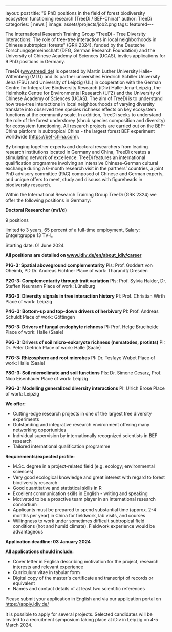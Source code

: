 ﻿---
layout: post
title: "9 PhD positions in the field of forest biodiversity ecosystem functioning research (TreeDì / BEF-China)"
author: TreeDì
categories: [ news ]
image: assets/projects/job2.png
tags: featured---

The International Research Training Group "</strong></strong>TreeDì - Tree Diversity Interactions: The role of tree-tree interactions in local neighborhoods in Chinese subtropical forests" (GRK 2324)</strong></strong>, funded by the Deutsche Forschungsgemeinschaft (DFG, German Research Foundation) and the University of Chinese Academy of Sciences (UCAS), invites applications for 9 PhD positions in Germany.

TreeDì (www.treedi.de) is operated by Martin Luther University Halle-Wittenberg (MLU) and its partner universities Friedrich Schiller University Jena (FSU) and University of Leipzig (UL) in cooperation with the German Centre for Integrative Biodiversity Research (iDiv) Halle-Jena-Leipzig, the Helmholtz Centre for Environmental Research (UFZ) and the University of Chinese Academy of Sciences (UCAS). The aim of TreeDì is to understand how tree-tree interactions in local neighbourhoods of varying diversity translate into observed tree species richness effects on key ecosystem functions at the community scale. In addition, TreeDì seeks to understand the role of the forest understorey (shrub species composition and diversity) for ecosystem functioning. All research projects are carried out on the BEF-China platform in subtropical China - the largest forest BEF experiment worldwide (https://bef-china.com).

By bringing together experts and doctoral researchers from leading research institutions located in Germany and China, TreeDì creates a stimulating network of excellence. TreeDì features an international qualification programme involving an intensive Chinese-German cultural exchange during a 6-month research visit in the partners’ countries, a joint PhD advisory committee (PAC) composed of Chinese and German experts, and unique offers to meet, study and discuss with figureheads in biodiversity research.

Within the International Research Training Group TreeDì (GRK 2324) we offer the following positions in Germany:

<strong><strong>Doctoral Researcher (m/f/d)</strong></strong>

9 positions

limited to 3 years, 65 percent of a full-time employment, Salary: Entgeltgruppe 13 TV-L

Starting date: 01 June 2024

<strong><strong>All positions are detailed on www.idiv.de/en/about_idiv/career</strong></strong>

<strong><strong>P1G-3: Spatial aboveground complementarity</strong></strong>
PIs: Prof. Goddert von Oheimb, PD Dr. Andreas Fichtner
Place of work: Tharandt/ Dresden

<strong><strong>P2G-3: Complementarity through trait variation</strong></strong>
PIs: Prof. Sylvia Haider, Dr. Steffen Neumann
Place of work: Lüneburg

<strong><strong>P3G-3: Diversity signals in tree interaction history</strong></strong>
PI: Prof. Christian Wirth
Place of work: Leipzig

<strong><strong>P4G-3: Bottom-up and top-down drivers of herbivory</strong></strong>
PI: Prof. Andreas Schuldt
Place of work: Göttingen

<strong><strong>P5G-3: Drivers of fungal endophyte richness</strong></strong>
PI: Prof. Helge Bruelheide
Place of work: Halle (Saale)

<strong><strong>P6G-3: Drivers of soil micro-eukaryote richness (nematodes, protists)</strong></strong>
PI: Dr. Peter Dietrich
Place of work: Halle (Saale)

<strong><strong>P7G-3: Rhizosphere and root microbes</strong></strong>
PI: Dr. Tesfaye Wubet
Place of work: Halle (Saale)

<strong><strong>P8G-3: Soil microclimate and soil functions</strong></strong>
PIs: Dr. Simone Cesarz, Prof. Nico Eisenhauer
Place of work: Leipzig

<strong><strong>P9G-3: Modelling generalized diversity interactions</strong></strong>
PI: Ulrich Brose
Place of work: Leipzig

<strong><strong>We offer:</strong></strong>

* Cutting-edge research projects in one of the largest tree diversity experiments
* Outstanding and integrative research environment offering many networking opportunities
* Individual supervision by internationally recognized scientists in BEF research
* Tailored international qualification programme

<strong><strong>Requirements/expected profile:</strong></strong>
* M.Sc. degree in a project-related field (e.g. ecology; environmental sciences)
* Very good ecological knowledge and great interest with regard to forest biodiversity research
* Good quantitative and statistical skills in R 
* Excellent communication skills in English - writing and speaking
* Motivated to be a proactive team player in an international research consortium
* Applicants must be prepared to spend substantial time (approx. 2-4 months per year) in China for fieldwork, lab visits, and courses
* Willingness to work under sometimes difficult subtropical field conditions (hot and humid climate). Fieldwork experience would be advantageous

<strong><strong>Application deadline: 03 January 2024</strong></strong>

<strong><strong>All applications should include: </strong></strong>
* Cover letter in English describing motivation for the project, research interests and relevant experience
* Curriculum vitae in tabular form
* Digital copy of the master`s certificate and transcript of records or equivalent
* Names and contact details of at least two scientific references

Please submit your application in English and via our application portal on https://apply.idiv.de/

It is possible to apply for several projects. Selected candidates will be invited to a recruitment symposium taking place at iDiv in Leipzig on 4-5 March 2024. 
